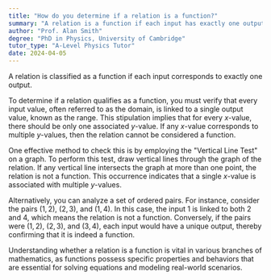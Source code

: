 ```yaml
---
title: "How do you determine if a relation is a function?"
summary: "A relation is a function if each input has exactly one output."
author: "Prof. Alan Smith"
degree: "PhD in Physics, University of Cambridge"
tutor_type: "A-Level Physics Tutor"
date: 2024-04-05
---
```


A relation is classified as a function if each input corresponds to exactly one output.

To determine if a relation qualifies as a function, you must verify that every input value, often referred to as the domain, is linked to a single output value, known as the range. This stipulation implies that for every $x$-value, there should be only one associated $y$-value. If any $x$-value corresponds to multiple $y$-values, then the relation cannot be considered a function.

One effective method to check this is by employing the "Vertical Line Test" on a graph. To perform this test, draw vertical lines through the graph of the relation. If any vertical line intersects the graph at more than one point, the relation is not a function. This occurrence indicates that a single $x$-value is associated with multiple $y$-values.

Alternatively, you can analyze a set of ordered pairs. For instance, consider the pairs $(1, 2)$, $(2, 3)$, and $(1, 4)$. In this case, the input $1$ is linked to both $2$ and $4$, which means the relation is not a function. Conversely, if the pairs were $(1, 2)$, $(2, 3)$, and $(3, 4)$, each input would have a unique output, thereby confirming that it is indeed a function.

Understanding whether a relation is a function is vital in various branches of mathematics, as functions possess specific properties and behaviors that are essential for solving equations and modeling real-world scenarios.
    